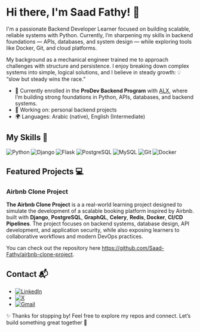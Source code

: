 # Hi there, I'm Saad Fathy! 👋

I'm a passionate Backend Developer Learner focused on building scalable, reliable systems with Python. Currently, I’m sharpening my skills in backend foundations — APIs, databases, and system design — while exploring tools like Docker, Git, and cloud platforms.

My background as a mechanical engineer trained me to approach challenges with structure and persistence. I enjoy breaking down complex systems into simple, logical solutions, and I believe in steady growth:
💡 “slow but steady wins the race.”

- 🌱 Currently enrolled in the **ProDev Backend Program** with [ALX](https://www.alxafrica.com/), where I’m building strong foundations in Python, APIs, databases, and backend systems.  
- 🔭 Working on: personal backend projects
- 🌍 Languages: Arabic (native), English (Intermediate)

## My Skills 🧠

![Python](https://img.shields.io/badge/-Python-3776AB?style=flat-square&logo=python&logoColor=white)
![Django](https://img.shields.io/badge/-Django-092E20?style=flat-square&logo=django&logoColor=white)
![Flask](https://img.shields.io/badge/-Flask-000000?style=flat-square&logo=flask&logoColor=white)
![PostgreSQL](https://img.shields.io/badge/-PostgreSQL-336791?style=flat-square&logo=postgresql&logoColor=white)
![MySQL](https://img.shields.io/badge/-MySQL-4479A1?style=flat-square&logo=mysql&logoColor=white)
![Git](https://img.shields.io/badge/-Git-F05032?style=flat-square&logo=git&logoColor=white)
![Docker](https://img.shields.io/badge/-Docker-2496ED?style=flat-square&logo=docker&logoColor=white)


## Featured Projects 💻

### Airbnb Clone Project

**The Airbnb Clone Project** is a a real-world learning project designed to simulate the development of a scalable booking platform inspired by Airbnb. built with **Django**, **PostgreSQL**, **GraphQL**, **Celery**, **Redis**, **Docker**, **CI/CD Pipelines**. The project focuses on backend systems, database design, API development, and application security, while also exposing learners to collaborative workflows and modern DevOps practices.

You can check out the repository here https://github.com/Saad-Fathy/airbnb-clone-project.

## Contact 📬
- [![LinkedIn](https://img.shields.io/badge/LinkedIn-0A66C2?logo=linkedin&logoColor=white)](https://www.linkedin.com/in/saad-fathy)
- [![X](https://img.shields.io/badge/X-000000?logo=x&logoColor=white)](https://x.com/SaadFathie)
- [![Gmail](https://img.shields.io/badge/Gmail-EA4335?logo=gmail&logoColor=white)](mailto:saad.fathy.abdelkareem@gmail.com)

✨ Thanks for stopping by! Feel free to explore my repos and connect. Let’s build something great together 🚀
